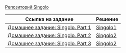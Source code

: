 [Репозиторий Singolo](https://github.com/vitsko/singolo)  

Ссылка на задание|Решение
-----------------|--------
[Домашнее задание: Singolo. Part 1](https://github.com/rolling-scopes-school/tasks/blob/master/tasks/markups/level-2/singolo/part-1/singolo-1-ru.md)|[Singolo1](https://vitsko.github.io/singolo/singolo1.html)
[Домашнее задание: Singolo. Part 2](https://github.com/rolling-scopes-school/tasks/blob/master/tasks/markups/level-2/singolo/part-2/singolo-2-ru.md)|[Singolo2](https://vitsko.github.io/singolo/singolo2.html)  
[Домашнее задание: Singolo. Part 3](https://github.com/rolling-scopes-school/tasks/blob/master/tasks/markups/level-2/singolo/part-3/singolo-3-ru.md)|[Singolo2](https://vitsko.github.io/singolo/singolo3.html)
